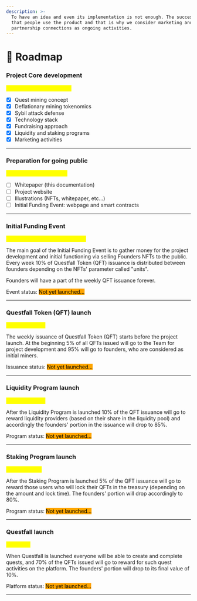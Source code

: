 ```yaml
---
description: >-
  To have an idea and even its implementation is not enough. The success means
  that people use the product and that is why we consider marketing and
  partnership connections as ongoing activities.
---
```


# 📍 Roadmap

### Project Core development

<mark style="color:yellow;">January 2024 - June 2024</mark>

* [x] Quest mining concept
* [x] Deflationary mining tokenomics
* [x] Sybil attack defense
* [x] Technology stack
* [x] Fundraising approach
* [x] Liquidity and staking programs
* [x] Marketing activities

***

### Preparation for going public

<mark style="color:yellow;">May 2024 - August 2024</mark>

* [ ] Whitepaper (this documentation)
* [ ] Project website
* [ ] Illustrations (NFTs, whitepaper, etc...)
* [ ] Initial Funding Event: webpage and smart contracts

***

### Initial Funding Event

<mark style="color:yellow;">September 2024 - October 2024</mark>

The main goal of the Initial Funding Event is to gather money for the project development and initial functioning via selling Founders NFTs to the public. Every week 10% of Questfall Token (QFT) issuance is distributed between founders depending on the NFTs' parameter called "units".

Founders will have a part of the weekly QFT issuance forever.

Event status: <mark style="background-color:orange;">Not yet launched...</mark>&#x20;

***

### Questfall Token (QFT) launch

<mark style="color:yellow;">November 2024</mark>

The weekly issuance of Questfall Token (QFT) starts before the project launch. At the beginning 5% of all QFTs issued will go to the Team for project development and 95% will go to founders, who are considered as initial miners.

Issuance status: <mark style="background-color:orange;">Not yet launched...</mark>&#x20;

***

### Liquidity Program launch

<mark style="color:yellow;">December 2024</mark>

After the Liquidity Program is launched 10% of the QFT issuance will go to reward liquidity providers (based on their share in the liquidity pool) and accordingly the founders' portion in the issuance will drop to 85%.

Program status: <mark style="background-color:orange;">Not yet launched...</mark>&#x20;

***

### Staking Program launch

<mark style="color:yellow;">February 2025</mark>

After the Staking Program is launched 5% of the QFT issuance will go to reward those users who will lock their QFTs in the treasury (depending on the amount and lock time). The founders' portion will drop accordingly to 80%.

Program status: <mark style="background-color:orange;">Not yet launched...</mark>&#x20;

***

### Questfall launch

<mark style="color:yellow;">May 2025</mark>

When Questfall is launched everyone will be able to create and complete quests, and 70% of the QFTs issued will go to reward for such quest activities on the platform. The founders' portion will drop to its final value of 10%.

Platform status: <mark style="background-color:orange;">Not yet launched...</mark>&#x20;

***

